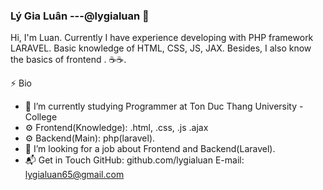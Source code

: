 ### Lý Gia Luân ---@lygialuan 👋

Hi, I'm Luan. Currently I have experience developing with PHP framework LARAVEL. Basic knowledge of HTML, CSS, JS, JAX. Besides, I also know the basics of frontend . ☕️☕️.

⚡ Bio
- 🌱 I’m currently studying Programmer at Ton Duc Thang University - College
- ⚙️ Frontend(Knowledge): .html, .css, .js .ajax
- ⚙️ Backend(Main): php(laravel).
- 👯 I’m looking for a job about Frontend and Backend(Laravel).
- 📬 Get in Touch
    GitHub: github.com/lygialuan
    E-mail: lygialuan65@gmail.com

